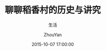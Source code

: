 ---
layout:     post
title:      "聊聊稻香村的历史与讲究"
subtitle:   "生活"
date:       2015-10-07 17:00:00
author:     "ZhouYan"
header-img: "img/daoxiangcun.jpg"
---